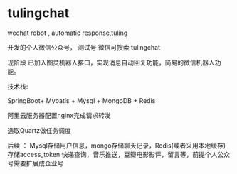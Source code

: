 # tulingchat
wechat robot , automatic response,tuling

开发的个人微信公众号， 测试号  微信可搜索  tulingchat

现阶段 已加入图灵机器人接口，实现消息自动回复功能，简易的微信机器人功能。

技术栈:

SpringBoot+ Mybatis + Mysql + MongoDB + Redis 

阿里云服务器配置nginx完成请求转发

选取Quartz做任务调度

后续 ： 
Mysql存储用户信息，mongo存储聊天记录，Redis(或者采用本地缓存)存储access_token
快递查询，音乐推送，豆瓣电影影评，留言等，前提个人公众号需要扩展成企业号
